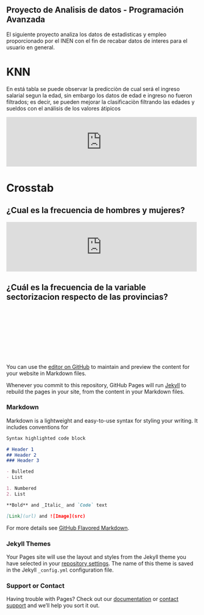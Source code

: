 ## Proyecto de Analisis de datos - Programación Avanzada

El siguiente proyecto analiza los datos de estadisticas y empleo proporcionado por el INEN con el fin de recabar datos 
de interes para el usuario en general. 


# KNN

En está tabla se puede observar la predicciòn de cual será el ingreso salarial segun la edad, sin embargo los datos de edad e ingreso no fueron filtrados; es decir, se pueden mejorar la clasificaciòn
filtrando las edades y sueldos con el análisis de los valores átipicos

<iframe src="http://localhost:8080/#/notebook/2FG4NCWB7/paragraph/paragraph_1596295705362_-1994019108?asIframe"
style="width: 500px; height: 130px; border: 0px">
</iframe>

# Crosstab
## ¿Cual es la frecuencia de hombres y mujeres?
<iframe src="http://localhost:8080/#/notebook/2FG4NCWB7/paragraph/paragraph_1596319658796_1956314611?asIframe"
style="width: 500px; height: 130px; border: 0px">
</iframe>


## ¿Cuál es la frecuencia de la variable sectorizacion respecto de las provincias?
<iframe src=""
style="width: 500px; height: 130px; border: 0px">
</iframe>


You can use the [editor on GitHub](https://github.com/daniel-alejandro-t/AnalisisDatos-ProgAvanzda/edit/master/README.md) to maintain and preview the content for your website in Markdown files.

Whenever you commit to this repository, GitHub Pages will run [Jekyll](https://jekyllrb.com/) to rebuild the pages in your site, from the content in your Markdown files.

### Markdown

Markdown is a lightweight and easy-to-use syntax for styling your writing. It includes conventions for

```markdown
Syntax highlighted code block

# Header 1
## Header 2
### Header 3

- Bulleted
- List

1. Numbered
2. List

**Bold** and _Italic_ and `Code` text

[Link](url) and ![Image](src)
```

For more details see [GitHub Flavored Markdown](https://guides.github.com/features/mastering-markdown/).

### Jekyll Themes

Your Pages site will use the layout and styles from the Jekyll theme you have selected in your [repository settings](https://github.com/daniel-alejandro-t/AnalisisDatos-ProgAvanzda/settings). The name of this theme is saved in the Jekyll `_config.yml` configuration file.

### Support or Contact

Having trouble with Pages? Check out our [documentation](https://help.github.com/categories/github-pages-basics/) or [contact support](https://github.com/contact) and we’ll help you sort it out.
